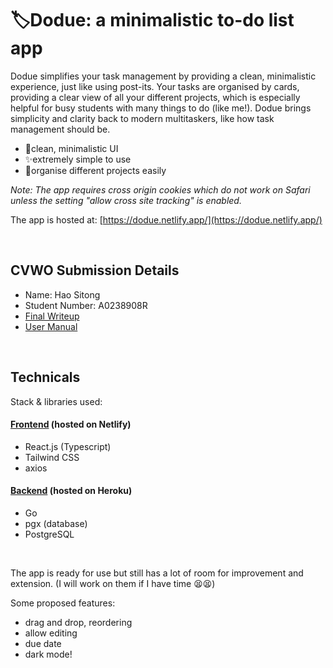 # 🏷️Dodue: a minimalistic to-do list app

Dodue simplifies your task management by providing a clean, minimalistic experience, just like using post-its. Your tasks are organised by cards, providing a clear view of all your different projects, which is especially helpful for busy students with many things to do (like me!). Dodue brings simplicity and clarity back to modern multitaskers, like how task management should be.

- 🧘clean, minimalistic UI
- ✨extremely simple to use
- 🤹organise different projects easily

*Note: The app requires cross origin cookies which do not work on Safari unless the setting "allow cross site tracking" is enabled.*

The app is hosted at: [https://dodue.netlify.app/](https://dodue.netlify.app/)

<br>

## CVWO Submission Details
- Name: Hao Sitong
- Student Number: A0238908R
- [Final Writeup](https://github.com/o-ohst/dodue-client/blob/master/cvwo_files/HaoSitong_A0238908R_FinalWriteup.pdf)
- [User Manual](https://github.com/o-ohst/dodue-client/blob/master/cvwo_files/User%20Manual.pdf)

<br>

## Technicals
Stack & libraries used:
#### [Frontend](https://github.com/o-ohst/dodue-client) (hosted on Netlify)
- React.js (Typescript)
- Tailwind CSS
- axios

#### [Backend](https://github.com/o-ohst/dodue-server) (hosted on Heroku)
- Go
- pgx (database)
- PostgreSQL

<br>

The app is ready for use but still has a lot of room for improvement and extension. (I will work on them if I have time 😫😫)

Some proposed features:
- drag and drop, reordering
- allow editing
- due date
- dark mode!
